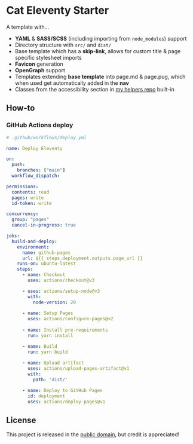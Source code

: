 # Cat Eleventy Starter
A template with...
- **YAML** & **SASS/SCSS** (including importing from `node_modules`) support
- Directory structure with `src/` and `dist/`
- Base template which has a **skip-link**, allows for custom title & page specific stylesheet imports
- **Favicon** generation
- **OpenGraph** support
- Templates extending **base template** into page.md & page.pug, which when used get automatically added in the **nav**
- Classes from the accessibility section in [my helpers repo](https://github.com/Denperidge/helpers) built-in

## How-to

### GitHub Actions deploy
```yaml
# .github/workflows/deploy.yml

name: Deploy Eleventy

on:
  push:
    branches: ["main"]
  workflow_dispatch:

permissions:
  contents: read
  pages: write
  id-token: write

concurrency:
  group: "pages"
  cancel-in-progress: true

jobs:
  build-and-deploy:
    environment:
      name: github-pages
      url: ${{ steps.deployment.outputs.page_url }}
    runs-on: ubuntu-latest
    steps:
      - name: Checkout
        uses: actions/checkout@v3

      - uses: actions/setup-node@v3
        with:
          node-version: 20
      
      - name: Setup Pages
        uses: actions/configure-pages@v2
        
      - name: Install pre-requirements
        run: yarn install

      - name: Build
        run: yarn build
        
      - name: Upload artifact
        uses: actions/upload-pages-artifact@v1
        with:
          path: 'dist/'

      - name: Deploy to GitHub Pages
        id: deployment
        uses: actions/deploy-pages@v1
```

## License
This project is released in the [public domain](LICENSE), but credit is appreciated!

